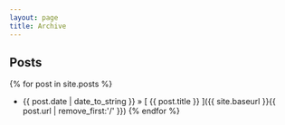 ```yaml
---
layout: page
title: Archive
---
```


## Posts

{% for post in site.posts %}
  * {{ post.date | date_to_string }} &raquo; [ {{ post.title }} ]({{ site.baseurl }}{{ post.url | remove_first:'/' }})
{% endfor %}